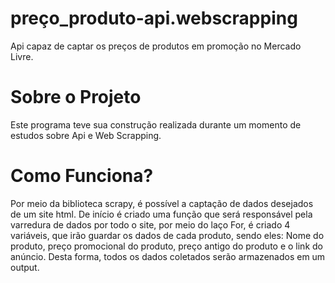 # preço_produto-api.webscrapping
Api capaz de captar os preços de produtos em promoção no Mercado Livre.

# Sobre o Projeto
Este programa teve sua construção realizada durante um momento de estudos sobre Api e Web Scrapping.

# Como Funciona?
Por meio da biblioteca scrapy, é possível a captação de dados desejados de um site html. De início é criado uma função que será responsável pela varredura de dados por todo o site, por meio do laço For, é criado 4 variáveis, que irão guardar os dados de cada produto, sendo eles: Nome do produto, preço promocional do produto, preço antigo do produto e o link do anúncio. Desta forma, todos os dados coletados serão armazenados em um output.

